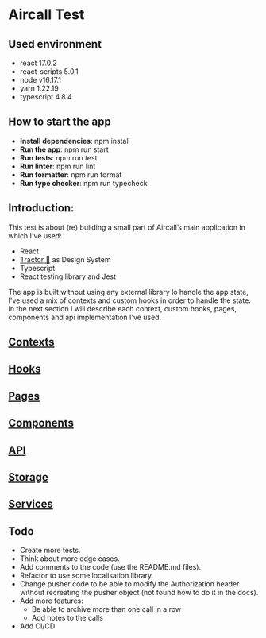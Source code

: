 # Aircall Test

## Used environment

-   react 17.0.2
-   react-scripts 5.0.1
-   node v16.17.1
-   yarn 1.22.19
-   typescript 4.8.4

## How to start the app

-   **Install dependencies**: npm install
-   **Run the app**: npm run start
-   **Run tests**: npm run test
-   **Run linter**: npm run lint
-   **Run formatter**: npm run format
-   **Run type checker**: npm run typecheck

## Introduction:

This test is about (re) building a small part of Aircall’s main application in which I've used:

-   React
-   [Tractor 🚜](http://tractor.aircall.io/) as Design System
-   Typescript
-   React testing library and Jest

The app is built without using any external library lo handle the app state, I've used a mix of contexts and custom hooks in order to handle the state.
In the next section I will describe each context, custom hooks, pages, components and api implementation I've used.

## [Contexts](https://github.com/migue02/miguel-morales-aircall-test/blob/main/src/contexts)

## [Hooks](https://github.com/migue02/miguel-morales-aircall-test/blob/main/src/hooks)

## [Pages](https://github.com/migue02/miguel-morales-aircall-test/blob/main/src/pages)

## [Components](https://github.com/migue02/miguel-morales-aircall-test/blob/main/src/components)

## [API](https://github.com/migue02/miguel-morales-aircall-test/blob/main/src/api)

## [Storage](https://github.com/migue02/miguel-morales-aircall-test/blob/main/src/storage)

## [Services](https://github.com/migue02/miguel-morales-aircall-test/blob/main/src/services)

## Todo

-   Create more tests.
-   Think about more edge cases.
-   Add comments to the code (use the README.md files).
-   Refactor to use some localisation library.
-   Change pusher code to be able to modify the Authorization header without recreating the pusher object (not found how to do it in the docs).
-   Add more features:
    -   Be able to archive more than one call in a row
    -   Add notes to the calls
-   Add CI/CD
